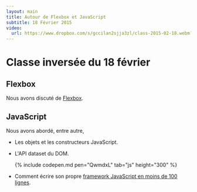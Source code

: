 ```yaml
---
layout: main
title: Autour de Flexbox et JavaScript
subtitle: 18 Février 2015
video:
  url: https://www.dropbox.com/s/gccilan2sjja3zl/class-2015-02-18.webm?dl=1
---
```


# Classe inversée du 18 février

## Flexbox

Nous avons discuté de [Flexbox](../lessons/flexbox).


## JavaScript

Nous avons abordé, entre autre,

- Les objets et les constructeurs JavaScript.

- L'API dataset du DOM.
  
  {% include codepen.md pen="QwmdxL" tab="js" height="300" %}

- Comment écrire son propre
  [framework JavaScript en moins de 100 lignes](../lessons/polyfill).

